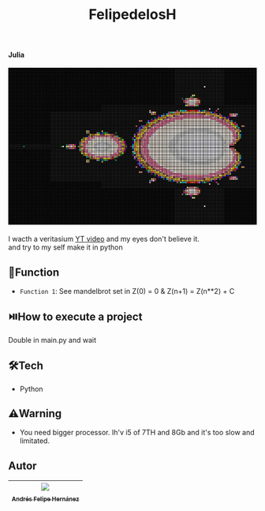 <h1 align="center"> FelipedelosH </h1>
<br>
<h4>Julia</h4>

![Header](https://raw.githubusercontent.com/felipedelosh/juliaByLoko/main/Evidence/1100.jpg "HeaderJuliaByLoko")
<br><br>I wacth a veritasium <a href="https://www.youtube.com/watch?v=ovJcsL7vyrk">YT video</a> and my eyes don't believe it.<br> and try to my self make it in python

## :hammer:Function

- `Function 1`: See mandelbrot set in Z(0) = 0 & Z(n+1) = Z(n**2) + C<br>

## :play_or_pause_button:How to execute a project

Double in main.py and wait

## :hammer_and_wrench:Tech

- Python

  
## :warning:Warning

- You need bigger processor. Ih'v i5 of 7TH and 8Gb and it's too slow and limitated.

## Autor

| [<img src="https://avatars.githubusercontent.com/u/38327255?v=4" width=115><br><sub>Andrés Felipe Hernánez</sub>](https://github.com/camilafernanda)|
| :---: |
